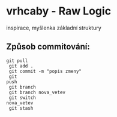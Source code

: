 # vrhcaby - Raw Logic
inspirace, myšlenka základní struktury

## Způsob commitování:

<code>git pull<br>
git add .<br>
git commit -m "popis zmeny"<br>
git push<br>
git branch<br>
git branch nova_vetev<br>
git switch nova_vetev<br>
git stash</code>